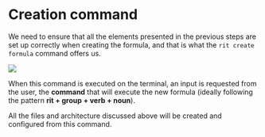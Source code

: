 # Creation command

We need to ensure that all the elements presented in the previous steps are set up correctly when creating the formula, and that is what the `rit create formula` command offers us.

![](https://lh3.googleusercontent.com/FUWXlxUDiMokwUBKrQi5FwEVEZcQBSz1B-4-TYCltyP-HB1sNVTLMNENSHSSxD-JUMN4EfwaNPZsJOY7SH5-bFdFXuhsXHtQT5cWx0cd7553sONxPgm1odu0XeCk_O73UAPvTIVy)

When this command is executed on the terminal, an input is requested from the user, the **command** that will execute the new formula \(ideally following the pattern **rit + group + verb + noun**\).

All the files and architecture discussed above will be created and configured from this command.

